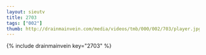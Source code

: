 ```yaml
--- 
layout: sieutv
title: 2703
tags: ["002"]
thumb: http://drainmainvein.com/media/videos/tmb/000/002/703/player.jpg
---
```

{% include drainmainvein key="2703" %} 
